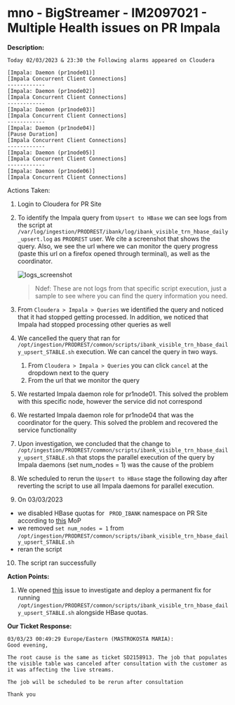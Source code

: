 # mno - BigStreamer - IM2097021 - Multiple Health issues on PR Impala

<b>Description:</b>

```
Today 02/03/2023 & 23:30 the Following alarms appeared on Cloudera

[Impala: Daemon (pr1node01)]
[Impala Concurrent Client Connections]
------------
[Impala: Daemon (pr1node02)]
[Impala Concurrent Client Connections]
------------
[Impala: Daemon (pr1node03)]
[Impala Concurrent Client Connections]
------------
[Impala: Daemon (pr1node04)]
[Pause Duration]
[Impala Concurrent Client Connections]
------------
[Impala: Daemon (pr1node05)]
[Impala Concurrent Client Connections]
------------
[Impala: Daemon (pr1node06)]
[Impala Concurrent Client Connections]
```

</b>Actions Taken:</b>

1. Login to Cloudera for PR Site 
2. To identify the Impala query from `Upsert to HBase` we can see logs from the script at `/var/log/ingestion/PRODREST/ibank/log/ibank_visible_trn_hbase_daily_upsert.log` as `PRODREST` user. We cite a screenshot that shows the query. Also, we see the url where we can monitor the query progress (paste this url on a firefox opened through terminal), as well as the coordinator.
   
   ![logs_screenshot](.media/upsert_to_hbase_logs_query.PNG)
   > Ndef: These are not logs from that specific script execution, just a sample to see where you can find the query information you need.

3. From `Cloudera > Impala > Queries` we identified the query and noticed that it had stopped getting processed. In addition, we noticed that Impala had stopped processing other queries as well
4. We cancelled the query that ran for `/opt/ingestion/PRODREST/common/scripts/ibank_visible_trn_hbase_daily_upsert_STABLE.sh` execution. We can cancel the query in two ways.
   1. From `Cloudera > Impala > Queries` you can click `cancel` at the dropdown next to the query
   2. From the url that we monitor the query
5. We restarted Impala daemon role for pr1node01. This solved the problem with this specific node, however the service did not correspond
6. We restarted Impala daemon role for pr1node04 that was the coordinator for the query. This solved the problem and recovered the service functionality
7. Upon investigation, we concluded that the change to `/opt/ingestion/PRODREST/common/scripts/ibank_visible_trn_hbase_daily_upsert_STABLE.sh` that stops the parallel execution of the query by Impala daemons (set num_nodes = 1) was the cause of the problem
8. We scheduled to rerun the `Upsert to HBase` stage the following day after reverting the script to use all Impala daemons for parallel execution.
9.  On 03/03/2023 
   - we disabled HBase quotas for ` PROD_IBANK` namespace on PR Site according to [this](https://metis.ghi.com/obss/oss/sysadmin-group/mno/cloudera-cluster/-/blob/master/Documentation/MOP/22263_mno_HBASE_TUNING.docx) MoP
   - we removed `set num_nodes = 1` from `/opt/ingestion/PRODREST/common/scripts/ibank_visible_trn_hbase_daily_upsert_STABLE.sh`
   - reran the script
10. The script ran successfully

<b>Action Points:</b>

1. We opened [this](https://metis.ghi.com/obss/bigdata/mno/devops-mno/-/issues/67) issue to investigate and deploy a permanent fix for running `/opt/ingestion/PRODREST/common/scripts/ibank_visible_trn_hbase_daily_upsert_STABLE.sh` alongside HBase quotas.

<b>Our Ticket Response:</b>

```
03/03/23 00:49:29 Europe/Eastern (MASTROKOSTA MARIA):
Good evening,

The root cause is the same as ticket SD2158913. The job that populates the visible table was canceled after consultation with the customer as it was affecting the live streams.

The job will be scheduled to be rerun after consultation

Thank you
```
